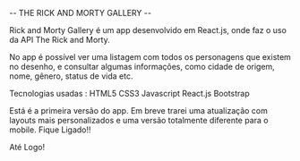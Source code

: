 -- THE RICK AND MORTY GALLERY --

Rick and Morty Gallery é um app desenvolvido em React.js, onde faz o uso da API The Rick and Morty. 

No app é possível ver uma listagem com todos os personagens que existem no desenho, e consultar algumas informações, como cidade de origem, nome, gênero, status de vida etc.

Tecnologias usadas :
  HTML5
  CSS3
  Javascript
  React.js
  Bootstrap
  
  
  
 
 
 Está é a primeira versão do app. Em breve trarei uma atualização com layouts mais personalizados e uma versão totalmente diferente para o mobile. Fique Ligado!!
  
 Até Logo!
